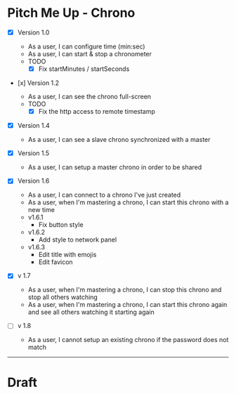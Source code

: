 # Pitch Me Up - Chrono

- [x] Version 1.0

  - As a user, I can configure time (min:sec)
  - As a user, I can start & stop a chronometer
  - TODO
    - [x] Fix startMinutes / startSeconds

- [x] Version 1.2

  - As a user, I can see the chrono full-screen
  - TODO
    - [x] Fix the http access to remote timestamp

- [x] Version 1.4

  - As a user, I can see a slave chrono synchronized with a master

- [x] Version 1.5

  - As a user, I can setup a master chrono in order to be shared

- [x] Version 1.6

  - As a user, I can connect to a chrono I've just created
  - As a user, when I'm mastering a chrono, I can start this chrono with a new time
  - v1.6.1
    - Fix button style
  - v1.6.2
    - Add style to network panel
  - v1.6.3
    - Edit title with emojis
    - Edit favicon

- [x] v 1.7
  - As a user, when I'm mastering a chrono, I can stop this chrono and stop all others watching
  - As a user, when I'm mastering a chrono, I can start this chrono again and see all others watching it starting again

* [ ] v 1.8

  - As a user, I cannot setup an existing chrono if the password does not match

---

# Draft

<App>
    <Chrono>
        <Digits/>
        <Controls/>
        <SharedControls>
    <Chrono/>
</App>
